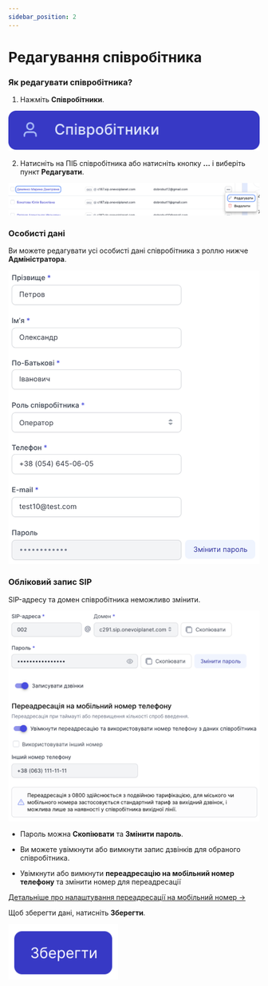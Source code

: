 ```yaml
---
sidebar_position: 2
---
```


# Редагування співробітника

### Як редагувати співробітника?

1. Нажміть **Співробітники**.

![](../../img/employees-groups/side-bar-employee-tab.svg)

2. Натисніть на ПІБ співробітника або натисніть кнопку **...** і виберіть пункт **Редагувати**.

![](../../img/employees-groups/i-employee-11.svg)

### Особисті дані

Ви можете редагувати усі особисті дані співробітника з роллю нижче **Адміністратора**.

![](../../img/employees-groups/i-employee-14.svg)

### Обліковий запис SIP

SIP-адресу та домен співробітника неможливо змінити.

![](../../img/employees-groups/employee-sip-block.svg)

- Пароль можна **Скопіювати** та **Змінити пароль**.

- Ви можете увімкнути або вимкнути запис дзвінків для обраного співробітника.

- Увімкнути або вимкнути **переадресацію на мобільний номер телефону** та змінити номер для переадресації

[Детальніше про налаштування переадресації на мобільний номер →](../../employees-groups/employees/redirect-on-mobile.md)


Щоб зберегти дані, натисніть **Зберегти**.

![](../../img/employees-groups/i-employee-13.svg)
